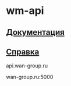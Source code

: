 # wm-api

## [Документация](docs/docs.md "Перейти")

## [Справка](docs/manual.md "Перейти")

api.wan-group.ru

wan-group.ru:5000
 
